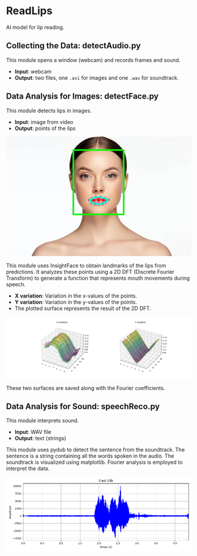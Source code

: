 # ReadLips
AI model for lip reading.

## Collecting the Data: detectAudio.py

This module opens a window (webcam) and records frames and sound.

- **Input**: webcam
- **Output**: two files, one `.avi` for images and one `.wav` for soundtrack.

## Data Analysis for Images: detectFace.py

This module detects lips in images.

- **Input**: image from video
- **Output**: points of the lips

![Lips Points](result_img.jpg)

This module uses InsightFace to obtain landmarks of the lips from predictions. It analyzes these points using a 2D DFT (Discrete Fourier Transform) to generate a function that represents mouth movements during speech.

- **X variation**: Variation in the x-values of the points.
- **Y variation**: Variation in the y-values of the points.
- The plotted surface represents the result of the 2D DFT.

![DFT Plot](3d_plot_mounth.png)

These two surfaces are saved along with the Fourier coefficients.

## Data Analysis for Sound: speechReco.py

This module interprets sound.

- **Input**: WAV file
- **Output**: text (strings)

This module uses pydub to detect the sentence from the soundtrack. The sentence is a string containing all the words spoken in the audio. The soundtrack is visualized using matplotlib. Fourier analysis is employed to interpret the data.

![Soundwave Plot](soundtrack.png)
